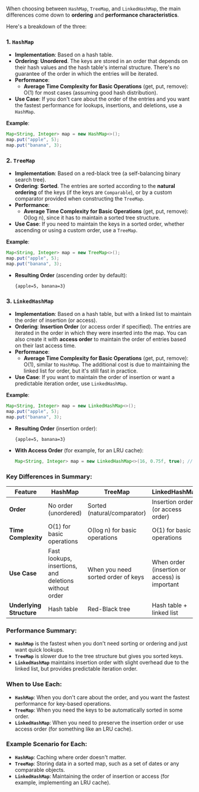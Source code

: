 When choosing between `HashMap`, `TreeMap`, and `LinkedHashMap`, the main differences come down to **ordering** and **performance characteristics**.

Here's a breakdown of the three:

### 1. **`HashMap`**
   - **Implementation**: Based on a hash table.
   - **Ordering**: **Unordered**. The keys are stored in an order that depends on their hash values and the hash table's internal structure. There's no guarantee of the order in which the entries will be iterated.
   - **Performance**:
     - **Average Time Complexity for Basic Operations** (get, put, remove): O(1) for most cases (assuming good hash distribution).
   - **Use Case**: If you don't care about the order of the entries and you want the fastest performance for lookups, insertions, and deletions, use a `HashMap`.

   **Example**:
   ```java
   Map<String, Integer> map = new HashMap<>();
   map.put("apple", 5);
   map.put("banana", 3);
   ```

### 2. **`TreeMap`**
   - **Implementation**: Based on a red-black tree (a self-balancing binary search tree).
   - **Ordering**: **Sorted**. The entries are sorted according to the **natural ordering** of the keys (if the keys are `Comparable`), or by a custom comparator provided when constructing the `TreeMap`.
   - **Performance**:
     - **Average Time Complexity for Basic Operations** (get, put, remove): O(log n), since it has to maintain a sorted tree structure.
   - **Use Case**: If you need to maintain the keys in a sorted order, whether ascending or using a custom order, use a `TreeMap`.

   **Example**:
   ```java
   Map<String, Integer> map = new TreeMap<>();
   map.put("apple", 5);
   map.put("banana", 3);
   ```

   - **Resulting Order** (ascending order by default):
     ```
     {apple=5, banana=3}
     ```

### 3. **`LinkedHashMap`**
   - **Implementation**: Based on a hash table, but with a linked list to maintain the order of insertion (or access).
   - **Ordering**: **Insertion Order** (or access order if specified). The entries are iterated in the order in which they were inserted into the map. You can also create it with **access order** to maintain the order of entries based on their last access time.
   - **Performance**:
     - **Average Time Complexity for Basic Operations** (get, put, remove): O(1), similar to `HashMap`. The additional cost is due to maintaining the linked list for order, but it's still fast in practice.
   - **Use Case**: If you want to maintain the order of insertion or want a predictable iteration order, use `LinkedHashMap`.

   **Example**:
   ```java
   Map<String, Integer> map = new LinkedHashMap<>();
   map.put("apple", 5);
   map.put("banana", 3);
   ```

   - **Resulting Order** (insertion order):
     ```
     {apple=5, banana=3}
     ```

   - **With Access Order** (for example, for an LRU cache):
     ```java
     Map<String, Integer> map = new LinkedHashMap<>(16, 0.75f, true); // true for access order
     ```

### Key Differences in Summary:

| **Feature**           | **HashMap**              | **TreeMap**           | **LinkedHashMap**       |
|-----------------------|--------------------------|-----------------------|-------------------------|
| **Order**             | No order (unordered)     | Sorted (natural/comparator) | Insertion order (or access order) |
| **Time Complexity**   | O(1) for basic operations | O(log n) for basic operations | O(1) for basic operations |
| **Use Case**          | Fast lookups, insertions, and deletions without order | When you need sorted order of keys | When order (insertion or access) is important |
| **Underlying Structure** | Hash table              | Red-Black tree         | Hash table + linked list |

### Performance Summary:
- **`HashMap`** is the fastest when you don't need sorting or ordering and just want quick lookups.
- **`TreeMap`** is slower due to the tree structure but gives you sorted keys.
- **`LinkedHashMap`** maintains insertion order with slight overhead due to the linked list, but provides predictable iteration order.

### When to Use Each:
- **`HashMap`**: When you don't care about the order, and you want the fastest performance for key-based operations.
- **`TreeMap`**: When you need the keys to be automatically sorted in some order.
- **`LinkedHashMap`**: When you need to preserve the insertion order or use access order (for something like an LRU cache).

### Example Scenario for Each:
- **`HashMap`**: Caching where order doesn't matter.
- **`TreeMap`**: Storing data in a sorted map, such as a set of dates or any comparable objects.
- **`LinkedHashMap`**: Maintaining the order of insertion or access (for example, implementing an LRU cache).